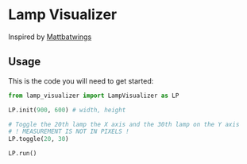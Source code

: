 # Lamp Visualizer
Inspired by [Mattbatwings](https://www.youtube.com/c/Mattbatwings)

## Usage
This is the code you will need to get started:
```py
from lamp_visualizer import LampVisualizer as LP

LP.init(900, 600) # width, height

# Toggle the 20th lamp the X axis and the 30th lamp on the Y axis
# ! MEASUREMENT IS NOT IN PIXELS !
LP.toggle(20, 30)

LP.run()
```